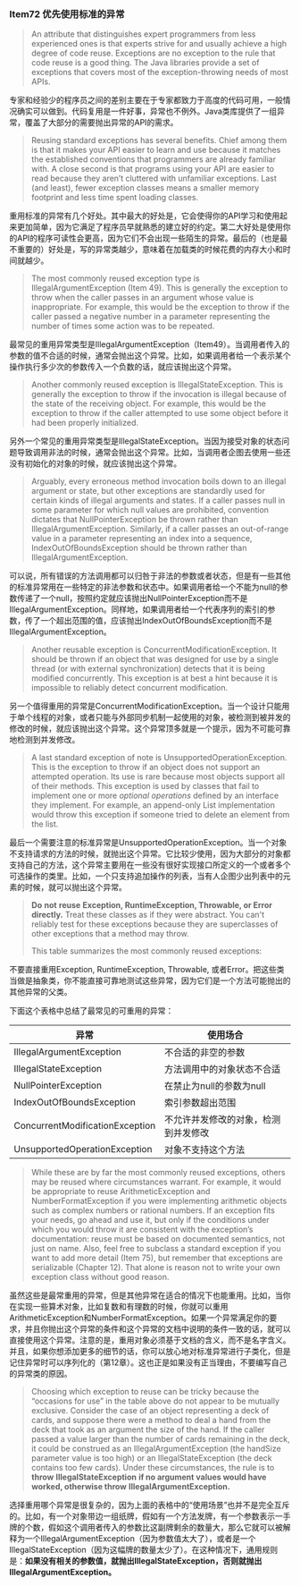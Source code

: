 ### Item72 优先使用标准的异常

> An attribute that distinguishes expert programmers from less experienced ones is that experts strive for and usually achieve a high degree of code reuse. Exceptions are no exception to the rule that code reuse is a good thing. The Java libraries provide a set of exceptions that covers most of the exception-throwing needs of most APIs.

专家和经验少的程序员之间的差别主要在于专家都致力于高度的代码可用，一般情况确实可以做到。代码复用是一件好事，异常也不例外。Java类库提供了一组异常，覆盖了大部分的需要抛出异常的API的需求。

> Reusing standard exceptions has several benefits. Chief among them is that it makes your API easier to learn and use because it matches the established conventions that programmers are already familiar with. A close second is that programs using your API are easier to read because they aren’t cluttered with unfamiliar exceptions. Last (and least), fewer exception classes means a smaller memory footprint and less time spent loading classes.

重用标准的异常有几个好处。其中最大的好处是，它会使得你的API学习和使用起来更加简单，因为它满足了程序员早就熟悉的建立好的约定。第二大好处是使用你的API的程序可读性会更高，因为它们不会出现一些陌生的异常。最后的（也是最不重要的）好处是，写的异常类越少，意味着在加载类的时候花费的内存大小和时间就越少。

> The most commonly reused exception type is IllegalArgumentException (Item 49). This is generally the exception to throw when the caller passes in an argument whose value is inappropriate. For example, this would be the exception to throw if the caller passed a negative number in a parameter representing the number of times some action was to be repeated.

最常见的重用异常类型是IllegalArgumentException（Item49）。当调用者传入的参数的值不合适的时候，通常会抛出这个异常。比如，如果调用者给一个表示某个操作执行多少次的参数传入一个负数的话，就应该抛出这个异常。

> Another commonly reused exception is IllegalStateException. This is generally the exception to throw if the invocation is illegal because of the state of the receiving object. For example, this would be the exception to throw if the caller attempted to use some object before it had been properly initialized.

另外一个常见的重用异常类型是IllegalStateException。当因为接受对象的状态问题导致调用非法的时候，通常会抛出这个异常。比如，当调用者企图去使用一些还没有初始化的对象的时候，就应该抛出这个异常。

> Arguably, every erroneous method invocation boils down to an illegal argument or state, but other exceptions are standardly used for certain kinds of illegal arguments and states. If a caller passes null in some parameter for which null values are prohibited, convention dictates that NullPointerException be thrown rather than IllegalArgumentException. Similarly, if a caller passes an out-of-range value in a parameter representing an index into a sequence, IndexOutOfBoundsException should be thrown rather than IllegalArgumentException.

可以说，所有错误的方法调用都可以归咎于非法的参数或者状态，但是有一些其他的标准异常用在一些特定的非法参数和状态中。如果调用者给一个不能为null的参数传递了一个null，按照约定就应该抛出NullPointerException而不是IllegalArgumentException。同样地，如果调用者给一个代表序列的索引的参数，传了一个超出范围的值，应该抛出IndexOutOfBoundsException而不是IllegalArgumentException。

> Another reusable exception is ConcurrentModificationException. It should be thrown if an object that was designed for use by a single thread (or with external synchronization) detects that it is being modified concurrently. This exception is at best a hint because it is impossible to reliably detect concurrent modification.

另一个值得重用的异常是ConcurrentModificationException。当一个设计只能用于单个线程的对象，或者只能与外部同步机制一起使用的对象，被检测到被并发的修改的时候，就应该抛出这个异常。这个异常顶多就是一个提示，因为不可能可靠地检测到并发修改。

> A last standard exception of note is UnsupportedOperationException. This is the exception to throw if an object does not support an attempted operation. Its use is rare because most objects support all of their methods. This exception is used by classes that fail to implement one or more *optional operations* defined by an interface they implement. For example, an append-only List implementation would throw this exception if someone tried to delete an element from the list.

最后一个需要注意的标准异常是UnsupportedOperationException。当一个对象不支持请求的方法的时候，就抛出这个异常。它比较少使用，因为大部分的对象都支持自己的方法，这个异常主要用在一些没有很好实现接口所定义的一个或者多个可选操作的类里。比如，一个只支持追加操作的列表，当有人企图少出列表中的元素的时候，就可以抛出这个异常。

> **Do** **not** **reuse** **Exception, RuntimeException, Throwable, or Error directly.** Treat these classes as if they were abstract. You can't reliably test for these exceptions because they are superclasses of other exceptions that a method may throw.
>
> This table summarizes the most commonly reused exceptions:

不要直接重用Exception, RuntimeException, Throwable, 或者Error。把这些类当做是抽象类，你不能直接可靠地测试这些异常，因为它们是一个方法可能抛出的其他异常的父类。

下面这个表格中总结了最常见的可重用的异常：

| 异常                            | 使用场合                             |
| ------------------------------- | ------------------------------------ |
| IllegalArgumentException        | 不合适的非空的参数                   |
| IllegalStateException           | 方法调用中的对象状态不合适           |
| NullPointerException            | 在禁止为null的参数为null             |
| IndexOutOfBoundsException       | 索引参数超出范围                     |
| ConcurrentModificationException | 不允许并发修改的对象，检测到并发修改 |
| UnsupportedOperationException   | 对象不支持这个方法                   |

> While these are by far the most commonly reused exceptions, others may be reused where circumstances warrant. For example, it would be appropriate to reuse ArithmeticException and NumberFormatException if you were implementing arithmetic objects such as complex numbers or rational numbers. If an exception fits your needs, go ahead and use it, but only if the conditions under which you would throw it are consistent with the exception’s documentation: reuse must be based on documented semantics, not just on name. Also, feel free to subclass a standard exception if you want to add more detail (Item 75), but remember that exceptions are serializable (Chapter 12). That alone is reason not to write your own exception class without good reason.

虽然这些是最常重用的异常，但是其他异常在适合的情况下也能重用。比如，当你在实现一些算术对象，比如复数和有理数的时候，你就可以重用ArithmeticException和NumberFormatException。如果一个异常满足你的要求，并且你抛出这个异常的条件和这个异常的文档中说明的条件一致的话，就可以直接使用这个异常。注意的是，重用对象必须基于文档的含义，而不是名字含义。并且，如果你想添加更多的细节的话，你可以放心地对标准异常进行子类化，但是记住异常时可以序列化的（第12章）。这也正是如果没有正当理由，不要编写自己的异常类的原因。

> Choosing which exception to reuse can be tricky because the “occasions for use” in the table above do not appear to be mutually exclusive. Consider the case of an object representing a deck of cards, and suppose there were a method to deal a hand from the deck that took as an argument the size of the hand. If the caller passed a value larger than the number of cards remaining in the deck, it could be construed as an IllegalArgumentException (the handSize parameter value is too high) or an IllegalStateException (the deck contains too few cards). Under these circumstances, the rule is to **throw** **IllegalStateException** **if no argument values would have worked, otherwise throw** **IllegalArgumentException.**

选择重用哪个异常是很复杂的，因为上面的表格中的“使用场景”也并不是完全互斥的。比如，有一个对象带边一组纸牌，假如有一个方法发牌，有一个参数表示一手牌的个数，假如这个调用者传入的参数比这副牌剩余的数量大，那么它就可以被解释为一个IllegalArgumentException（因为参数值太大了），或者是一个IllegalStateException（因为这幅牌的数量太少了）。在这种情况下，通用规则是：**如果没有相关的参数值，就抛出IllegalStateException，否则就抛出IllegalArgumentException。**
